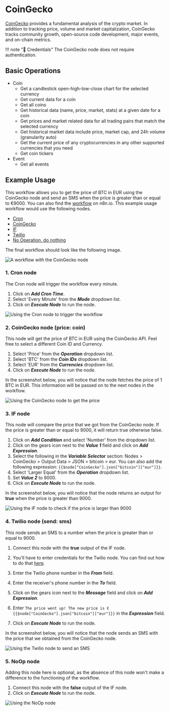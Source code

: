 # CoinGecko

[CoinGecko](https://www.coingecko.com) provides a fundamental analysis of the crypto market. In addition to tracking price, volume and market capitalization, CoinGecko tracks community growth, open-source code development, major events, and on-chain metrics.

!!! note "🔑 Credentials"
    The CoinGecko node does not require authentication.


## Basic Operations

* Coin
    * Get a candlestick open-high-low-close chart for the selected currency
    * Get current data for a coin
    * Get all coins
    * Get historical data (name, price, market, stats) at a given date for a coin
    * Get prices and market related data for all trading pairs that match the selected currency
    * Get historical market data include price, market cap, and 24h volume (granularity auto)
    * Get the current price of any cryptocurrencies in any other supported currencies that you need
    * Get coin tickers
* Event
    * Get all events

## Example Usage

This workflow allows you to get the price of BTC in EUR using the CoinGecko node and send an SMS when the price is greater than or equal to €9000. You can also find the [workflow](https://n8n.io/workflows/704) on n8n.io. This example usage workflow would use the following nodes.
- [Cron](/workflow/integrations/core-nodes/n8n-nodes-base.cron/)
- [CoinGecko]()
- [IF](/workflow/integrations/core-nodes/n8n-nodes-base.if/)
- [Twilio](/workflow/integrations/nodes/workflow-nodes-base.twilio/)
- [No Operation, do nothing](/workflow/integrations/core-nodes/n8n-nodes-base.noOp/)

The final workflow should look like the following image.

![A workflow with the CoinGecko node](/_images/integrations/nodes/coingecko/workflow.png)

### 1. Cron node

The Cron node will trigger the workflow every minute.

1. Click on ***Add Cron Time***.
2. Select 'Every Minute' from the ***Mode*** dropdown list.
3. Click on ***Execute Node*** to run the node.

![Using the Cron node to trigger the workflow](/_images/integrations/nodes/coingecko/cron_node.png)

### 2. CoinGecko node (price: coin)

This node will get the price of BTC in EUR using the CoinGecko API. Feel free to select a different Coin ID and Currency.
1. Select 'Price' from the ***Operation*** dropdown list.
2. Select 'BTC' from the ***Coin IDs*** dropdown list.
3. Select 'EUR' from the ***Currencies*** dropdown list.
4. Click on ***Execute Node*** to run the node.

In the screenshot below, you will notice that the node fetches the price of 1 BTC in EUR. This information will be passed on to the next nodes in the workflow.

![Using the CoinGecko node to get the price](/_images/integrations/nodes/coingecko/coingecko_node.png)



### 3. IF node

This node will compare the price that we got from the CoinGecko node. If the price is greater than or equal to 9000, it will return true otherwise false.

1. Click on ***Add Condition*** and select 'Number' from the dropdown list.
2. Click on the gears icon next to the ***Value 1*** field and click on ***Add Expression***.
3. Select the following in the ***Variable Selector*** section: Nodes > CoinGecko > Output Data > JSON > bitcoin > eur. You can also add the following expression: `{{$node["CoinGecko"].json["bitcoin"]["eur"]}}`.
4. Select 'Larger Equal' from the ***Operation*** dropdown list.
5. Set ***Value 2*** to 9000.
6. Click on ***Execute Node*** to run the node.


In the screenshot below, you will notice that the node returns an output for **true** when the price is greater than 9000.

![Using the IF node to check if the price is larger than 9000](/_images/integrations/nodes/coingecko/if_node.png)


### 4. Twilio node (send: sms)

This node sends an SMS to a number when the price is greater than or equal to 9000.

1. Connect this node with the **true** output of the IF node.
2. You'll have to enter credentials for the Twilio node. You can find out how to do that [here](/workflow/integrations/credentials/twilio/).
3. Enter the Twilio phone number in the ***From*** field.
4. Enter the receiver's phone number in the ***To*** field.
5. Click on the gears icon next to the ***Message*** field and click on ***Add Expression***.

6. Enter `The price went up! The new price is €{{$node["CoinGecko"].json["bitcoin"]["eur"]}}` in the ***Expression*** field.
7. Click on ***Execute Node*** to run the node.


In the screenshot below, you will notice that the node sends an SMS with the price that we obtained from the CoinGecko node.

![Using the Twilio node to send an SMS](/_images/integrations/nodes/coingecko/twilio_node.png)


### 5. NoOp node

Adding this node here is optional, as the absence of this node won't make a difference to the functioning of the workflow.

1. Connect this node with the **false** output of the IF node.
2. Click on ***Execute Node*** to run the node.


![Using the NoOp node](/_images/integrations/nodes/coingecko/noop_node.png)




